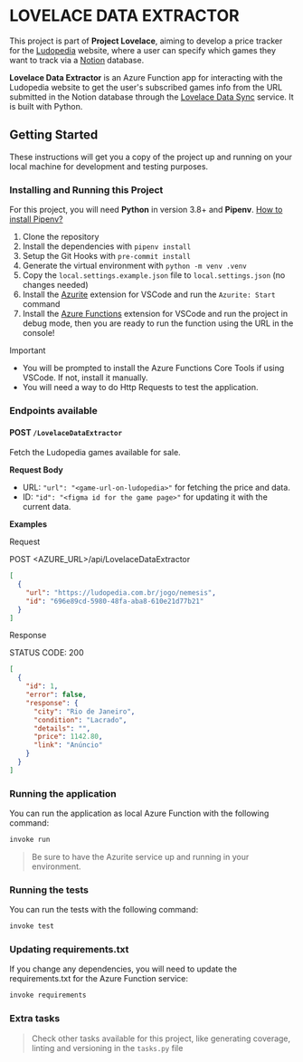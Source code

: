 # LOVELACE DATA EXTRACTOR

This project is part of **Project Lovelace**, aiming to develop a price tracker for the [Ludopedia](https://ludopedia.com.br/) website, where a user can specify which games they want to track via a [Notion](https://www.notion.so) database.

**Lovelace Data Extractor** is an Azure Function app for interacting with the Ludopedia website to get the user's subscribed games info from the URL submitted in the Notion database through the [Lovelace Data Sync](https://github.com/Project-Lovelace-HQ/lovelace-data-sync) service. It is built with Python.

## Getting Started

These instructions will get you a copy of the project up and running on your local machine for development and testing purposes.

### Installing and Running this Project

For this project, you will need **Python** in version 3.8+ and **Pipenv**. [How to install Pipenv?](https://pipenv.pypa.io/en/latest/installation.html)

1. Clone the repository
2. Install the dependencies with `pipenv install`
3. Setup the Git Hooks with `pre-commit install`
4. Generate the virtual environment with `python -m venv .venv`
5. Copy the `local.settings.example.json` file to `local.settings.json` (no changes needed)
6. Install the [Azurite](https://marketplace.visualstudio.com/items?itemName=Azurite.azurite) extension for VSCode and run the `Azurite: Start` command
7. Install the [Azure Functions](https://marketplace.visualstudio.com/items?itemName=ms-azuretools.vscode-azurefunctions) extension for VSCode and run the project in debug mode, then you are ready to run the function using the URL in the console!

> [!IMPORTANT]
> - You will be prompted to install the Azure Functions Core Tools if using VSCode. If not, install it manually.
> - You will need a way to do Http Requests to test the application.

### Endpoints available

#### POST `/LovelaceDataExtractor`

Fetch the Ludopedia games available for sale.

**Request Body**

- URL: `"url": "<game-url-on-ludopedia>"` for fetching the price and data.
- ID: `"id": "<figma id for the game page>"` for updating it with the current data.

**Examples**

Request

POST <AZURE_URL>/api/LovelaceDataExtractor
```json
[
  {
    "url": "https://ludopedia.com.br/jogo/nemesis",
    "id": "696e89cd-5980-48fa-aba8-610e21d77b21"
  }
]
```

Response

STATUS CODE: 200
```json
[
  {
    "id": 1,
    "error": false,
    "response": {
      "city": "Rio de Janeiro",
      "condition": "Lacrado",
      "details": "",
      "price": 1142.80,
      "link": "Anúncio"
    }
  }
]
```

### Running the application

You can run the application as local Azure Function with the following command:

```sh
invoke run
```

> Be sure to have the Azurite service up and running in your environment.

### Running the tests

You can run the tests with the following command:

```sh
invoke test
```

### Updating requirements.txt

If you change any dependencies, you will need to update the requirements.txt for the Azure Function service:

```sh
invoke requirements
```

### Extra tasks

> Check other tasks available for this project, like generating coverage, linting and versioning in the `tasks.py` file
